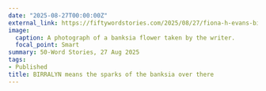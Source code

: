 ```yaml
---
date: "2025-08-27T00:00:00Z"
external_link: https://fiftywordstories.com/2025/08/27/fiona-h-evans-birralyn-means-the-sparks-of-the-banksia-over-there/
image:
  caption: A photograph of a banksia flower taken by the writer.
  focal_point: Smart
summary: 50-Word Stories, 27 Aug 2025
tags:
- Published
title: BIRRALYN means the sparks of the banksia over there
---
```

<!--
https://unsplash.com/photos/aLUl0vXcI_I?utm_source=unsplash&utm_medium=referral&utm_content=creditShareLink
-->